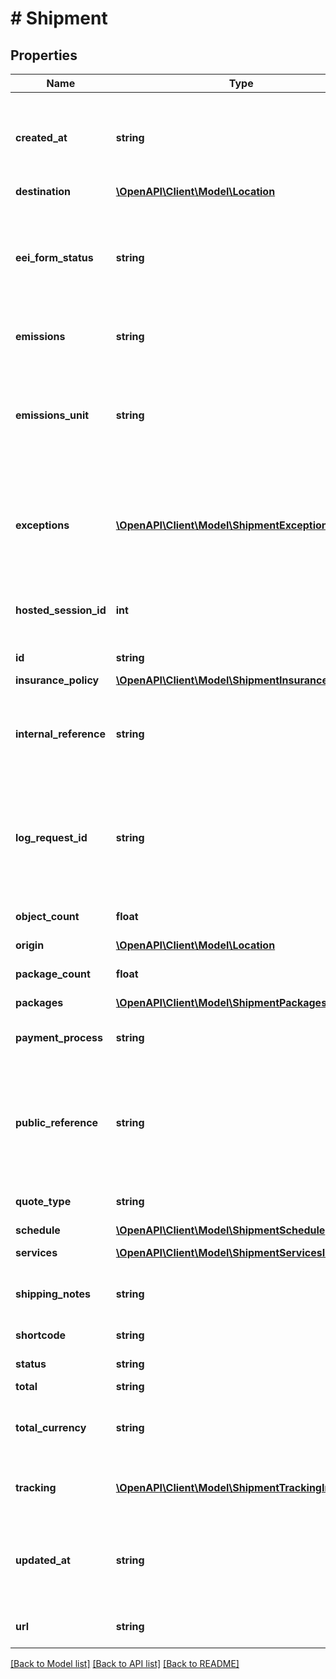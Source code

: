 # # Shipment

## Properties

Name | Type | Description | Notes
------------ | ------------- | ------------- | -------------
**created_at** | **string** | A NaiveDatetime-formatted timestamp describing when the resource was created with microsecond precision | [optional]
**destination** | [**\OpenAPI\Client\Model\Location**](Location.md) |  | [optional]
**eei_form_status** | **string** | The status of an associated electronic export information document required for customs clearance. Returns &#x60;null&#x60; if the shipment does not have an associated EEI Form | [optional] [readonly]
**emissions** | **string** | The amount of projected emissions for this shipment | [optional]
**emissions_unit** | **string** | The unit of measurement for emissions for this shipment. Typically measured in \&quot;kg_co2e\&quot; or \&quot;kilograms of carbon dioxide equivalent\&quot; | [optional]
**exceptions** | [**\OpenAPI\Client\Model\ShipmentExceptionsInner[]**](ShipmentExceptionsInner.md) | Shipment exceptions provide context about holds, delays, and other circumstances that may interrupt a shipment&#39;s fulfillment | [optional]
**hosted_session_id** | **int** | The ID of the HostedSession through which this shipment was created | [optional] [readonly]
**id** | **string** |  | [optional] [readonly]
**insurance_policy** | [**\OpenAPI\Client\Model\ShipmentInsurancePolicy**](ShipmentInsurancePolicy.md) |  | [optional]
**internal_reference** | **string** | This field can be used to pass through any character data that you may want returned unaltered for your own later usage | [optional]
**log_request_id** | **string** | A string identifying the API request that created the shipment. This &#x60;log_request_id&#x60; may be used to find the Log associated with the source API request | [optional] [readonly]
**object_count** | **float** | The count of objects included in the shipment | [optional] [readonly]
**origin** | [**\OpenAPI\Client\Model\Location**](Location.md) |  | [optional]
**package_count** | **float** | The count of packages included in the shipment | [optional] [readonly]
**packages** | [**\OpenAPI\Client\Model\ShipmentPackagesInner[]**](ShipmentPackagesInner.md) |  | [optional]
**payment_process** | **string** | The primary method by which payment to Arta will be handled for this shipment | [optional] [readonly]
**public_reference** | **string** | A client defined name for the resource. The value provided for the public_reference field may appear in notification emails and public web pages | [optional]
**quote_type** | **string** | The ID of the quote type associated with this shipment | [optional] [readonly]
**schedule** | [**\OpenAPI\Client\Model\ShipmentSchedule**](ShipmentSchedule.md) |  | [optional]
**services** | [**\OpenAPI\Client\Model\ShipmentServicesInner[]**](ShipmentServicesInner.md) |  | [optional] [readonly]
**shipping_notes** | **string** | Any additional unstructured notes to Arta about the shipment | [optional]
**shortcode** | **string** | A brief identifier for this shipment | [optional] [readonly]
**status** | **string** | The status for this shipment | [optional] [readonly]
**total** | **string** |  | [optional]
**total_currency** | **string** | The currency of the total. Formatted as ISO 4217 three-letter alphabetic currency code | [optional] [readonly] [default to 'USD']
**tracking** | [**\OpenAPI\Client\Model\ShipmentTrackingInner[]**](ShipmentTrackingInner.md) | A list of tracking details for the packages in a shipment | [optional] [readonly]
**updated_at** | **string** | A NaiveDatetime-formatted timestamp describing when the resource was last updated with microsecond precision | [optional]
**url** | **string** | The track URL for this shipment on the Arta web platform | [optional] [readonly]

[[Back to Model list]](../../README.md#models) [[Back to API list]](../../README.md#endpoints) [[Back to README]](../../README.md)
